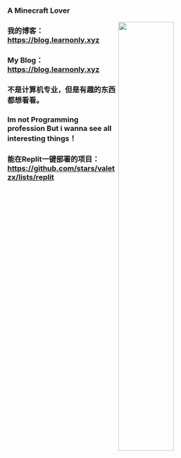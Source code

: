 ### A Minecraft Lover

<img align="right" width="50%" src="https://github-readme-stats.vercel.app/api?
username=valetzx&show_icons=true&title_color=fff&icon_color=79ff97&text_color=9f9f9f&bg_color=151515">

### 我的博客：https://blog.learnonly.xyz
### My Blog：https://blog.learnonly.xyz
### 不是计算机专业，但是有趣的东西都想看看。
### Im not Programming profession But i wanna see all interesting things！
### 能在Replit一键部署的项目：https://github.com/stars/valetzx/lists/replit
